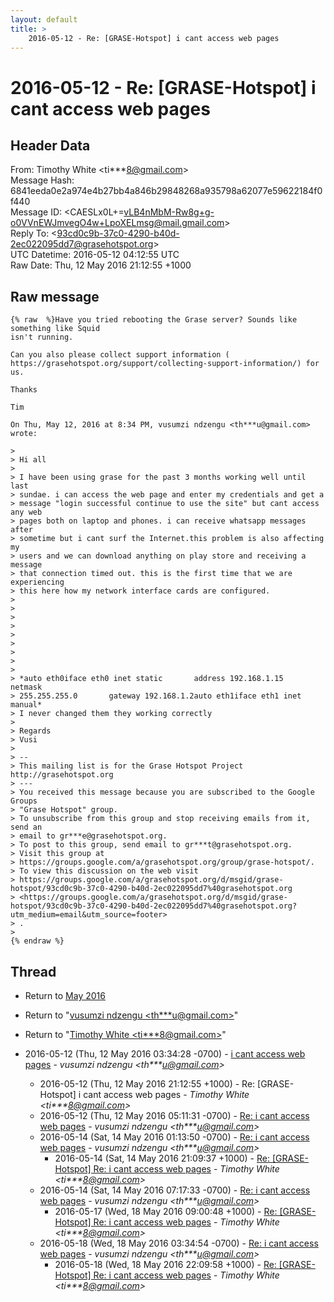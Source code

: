 ```yaml
---
layout: default
title: >
    2016-05-12 - Re: [GRASE-Hotspot] i cant access web pages
---
```


# 2016-05-12 - Re: [GRASE-Hotspot] i cant access web pages

## Header Data

From: Timothy White \<ti***8@gmail.com\><br>
Message Hash: 6841eeda0e2a974e4b27bb4a846b29848268a935798a62077e59622184f0f440<br>
Message ID: \<CAESLx0L+=vLB4nMbM-Rw8g+g-o0VVnEWJmvegO4w+LpoXELmsg@mail.gmail.com\><br>
Reply To: \<93cd0c9b-37c0-4290-b40d-2ec022095dd7@grasehotspot.org\><br>
UTC Datetime: 2016-05-12 04:12:55 UTC<br>
Raw Date: Thu, 12 May 2016 21:12:55 +1000<br>

## Raw message

```
{% raw  %}Have you tried rebooting the Grase server? Sounds like something like Squid
isn't running.

Can you also please collect support information (
https://grasehotspot.org/support/collecting-support-information/) for us.

Thanks

Tim

On Thu, May 12, 2016 at 8:34 PM, vusumzi ndzengu <th***u@gmail.com>
wrote:

>
> Hi all
>
> I have been using grase for the past 3 months working well until last
> sundae. i can access the web page and enter my credentials and get a
> message "login successful continue to use the site" but cant access any web
> pages both on laptop and phones. i can receive whatsapp messages after
> sometime but i cant surf the Internet.this problem is also affecting my
> users and we can download anything on play store and receiving a message
> that connection timed out. this is the first time that we are experiencing
> this here how my network interface cards are configured.
>
>
>
>
>
>
>
>
>
> *auto eth0iface eth0 inet static       address 192.168.1.15       netmask
> 255.255.255.0       gateway 192.168.1.2auto eth1iface eth1 inet manual*
> I never changed them they working correctly
>
> Regards
> Vusi
>
> --
> This mailing list is for the Grase Hotspot Project http://grasehotspot.org
> ---
> You received this message because you are subscribed to the Google Groups
> "Grase Hotspot" group.
> To unsubscribe from this group and stop receiving emails from it, send an
> email to gr***e@grasehotspot.org.
> To post to this group, send email to gr***t@grasehotspot.org.
> Visit this group at
> https://groups.google.com/a/grasehotspot.org/group/grase-hotspot/.
> To view this discussion on the web visit
> https://groups.google.com/a/grasehotspot.org/d/msgid/grase-hotspot/93cd0c9b-37c0-4290-b40d-2ec022095dd7%40grasehotspot.org
> <https://groups.google.com/a/grasehotspot.org/d/msgid/grase-hotspot/93cd0c9b-37c0-4290-b40d-2ec022095dd7%40grasehotspot.org?utm_medium=email&utm_source=footer>
> .
>
{% endraw %}
```

## Thread

+ Return to [May 2016](/archive/2016/05)

+ Return to "[vusumzi ndzengu <th***u<span>@</span>gmail.com>](/authors/th___u_at_gmail_com)"
+ Return to "[Timothy White <ti***8<span>@</span>gmail.com>](/authors/ti___8_at_gmail_com)"

+ 2016-05-12 (Thu, 12 May 2016 03:34:28 -0700) - [i cant access web pages](/archive/2016/05/88d60b348991902265fca048b5a7f275ff8de0ec1d0f4f8d5911dc709ec52283) - _vusumzi ndzengu \<th***u@gmail.com\>_
  + 2016-05-12 (Thu, 12 May 2016 21:12:55 +1000) - Re: [GRASE-Hotspot] i cant access web pages - _Timothy White \<ti***8@gmail.com\>_
  + 2016-05-12 (Thu, 12 May 2016 05:11:31 -0700) - [Re: i cant access web pages](/archive/2016/05/21a94f8992292e46bfb07601c53ebf0a19f721c7416a8f419bf46b5389a29ec9) - _vusumzi ndzengu \<th***u@gmail.com\>_
  + 2016-05-14 (Sat, 14 May 2016 01:13:50 -0700) - [Re: i cant access web pages](/archive/2016/05/699db669af7754b74f270eefdde1c134f8f71d66cfcbc7b442cf424cccaf3f24) - _vusumzi ndzengu \<th***u@gmail.com\>_
    + 2016-05-14 (Sat, 14 May 2016 21:09:37 +1000) - [Re: [GRASE-Hotspot] Re: i cant access web pages](/archive/2016/05/865434ba2d5554563a8ed4b25a7263880f644b3ca246be9de5f707cdeafb7fbe) - _Timothy White \<ti***8@gmail.com\>_
  + 2016-05-14 (Sat, 14 May 2016 07:17:33 -0700) - [Re: i cant access web pages](/archive/2016/05/8fe8ae753a9336a2c6927a91eeabbbc4139fe9af5f8a0db4183a115fd3f5a792) - _vusumzi ndzengu \<th***u@gmail.com\>_
    + 2016-05-17 (Wed, 18 May 2016 09:00:48 +1000) - [Re: [GRASE-Hotspot] Re: i cant access web pages](/archive/2016/05/d83f97c67a3cd2d32a09fe249dc0f15cf79f094cc83a1d71efaab8137a6d83d5) - _Timothy White \<ti***8@gmail.com\>_
  + 2016-05-18 (Wed, 18 May 2016 03:34:54 -0700) - [Re: i cant access web pages](/archive/2016/05/456f6556c0ed074835ffece1ad3eefaf0abc8bf93abab588b6e0f9b47ddeccbf) - _vusumzi ndzengu \<th***u@gmail.com\>_
    + 2016-05-18 (Wed, 18 May 2016 22:09:58 +1000) - [Re: [GRASE-Hotspot] Re: i cant access web pages](/archive/2016/05/8a347a462ec38f25e0045b13e97ac8d24dd1e40e283344b390a19559bb9b9956) - _Timothy White \<ti***8@gmail.com\>_

